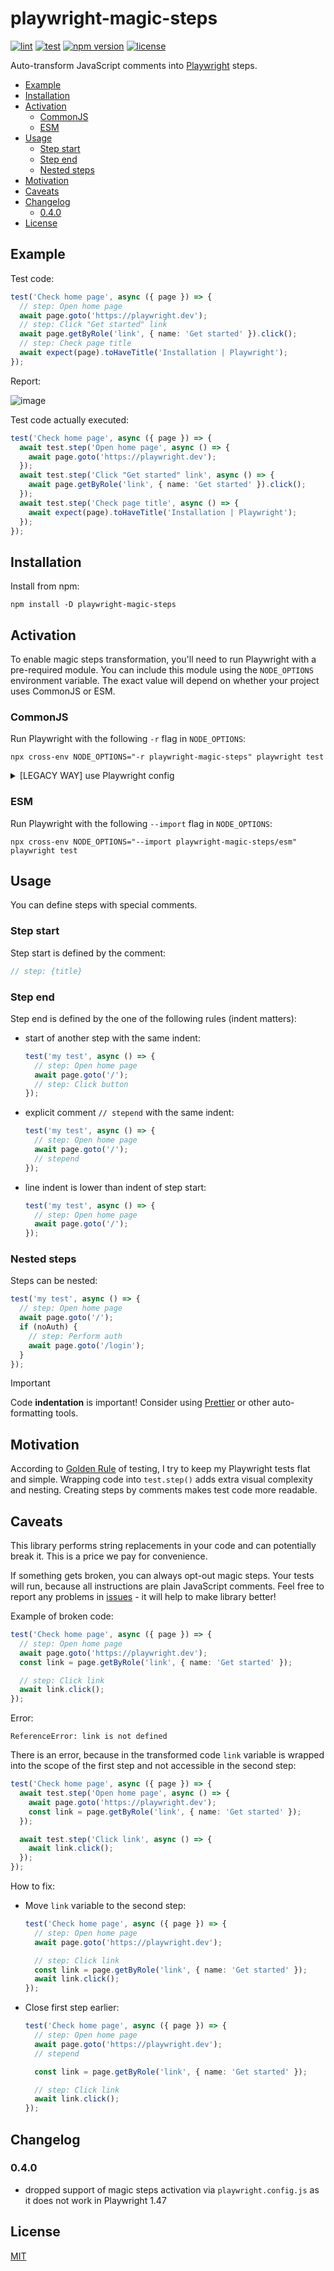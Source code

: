 # playwright-magic-steps

[![lint](https://github.com/vitalets/playwright-magic-steps/actions/workflows/lint.yaml/badge.svg)](https://github.com/vitalets/playwright-magic-steps/actions/workflows/lint.yaml)
[![test](https://github.com/vitalets/playwright-magic-steps/actions/workflows/test.yaml/badge.svg)](https://github.com/vitalets/playwright-magic-steps/actions/workflows/test.yaml)
[![npm version](https://img.shields.io/npm/v/playwright-magic-steps)](https://www.npmjs.com/package/playwright-magic-steps)
[![license](https://img.shields.io/npm/l/playwright-magic-steps)](https://github.com/vitalets/playwright-magic-steps/blob/main/LICENSE)

Auto-transform JavaScript comments into [Playwright](https://playwright.dev/) steps.

<!-- toc -->

- [Example](#example)
- [Installation](#installation)
- [Activation](#activation)
  * [CommonJS](#commonjs)
  * [ESM](#esm)
- [Usage](#usage)
  * [Step start](#step-start)
  * [Step end](#step-end)
  * [Nested steps](#nested-steps)
- [Motivation](#motivation)
- [Caveats](#caveats)
- [Changelog](#changelog)
  * [0.4.0](#040)
- [License](#license)

<!-- tocstop -->

## Example
Test code:
```ts
test('Check home page', async ({ page }) => {
  // step: Open home page
  await page.goto('https://playwright.dev');
  // step: Click "Get started" link
  await page.getByRole('link', { name: 'Get started' }).click();
  // step: Check page title
  await expect(page).toHaveTitle('Installation | Playwright');
});
```

Report:

![image](https://github.com/user-attachments/assets/70c38ae0-e451-468f-8678-71cc57a50ec1)

Test code actually executed:
```ts
test('Check home page', async ({ page }) => {
  await test.step('Open home page', async () => {
    await page.goto('https://playwright.dev');
  });
  await test.step('Click "Get started" link', async () => {
    await page.getByRole('link', { name: 'Get started' }).click();
  });
  await test.step('Check page title', async () => {
    await expect(page).toHaveTitle('Installation | Playwright');
  });
});
```

## Installation
Install from npm:
```
npm install -D playwright-magic-steps
```

## Activation
To enable magic steps transformation, you'll need to run Playwright with a pre-required module. You can include this module using the `NODE_OPTIONS` environment variable. The exact value will depend on whether your project uses CommonJS or ESM.

### CommonJS
Run Playwright with the following `-r` flag in `NODE_OPTIONS`:
```
npx cross-env NODE_OPTIONS="-r playwright-magic-steps" playwright test
```

<details>
  <summary>[LEGACY WAY] use Playwright config</summary>
  Does not work since Playwright 1.47.

  ```ts
  import 'playwright-magic-steps'; // <- enables magic steps
  import { defineConfig } from '@playwright/test';

  export default defineConfig({
    ...
  });
  ```
</details>

### ESM
Run Playwright with the following `--import` flag in `NODE_OPTIONS`:
```
npx cross-env NODE_OPTIONS="--import playwright-magic-steps/esm" playwright test
```

## Usage
You can define steps with special comments.

### Step start
Step start is defined by the comment: 
```js
// step: {title}
```

### Step end
Step end is defined by the one of the following rules (indent matters):

* start of another step with the same indent:
  ```ts
  test('my test', async () => {
    // step: Open home page
    await page.goto('/');
    // step: Click button
  });
  ```

* explicit comment `// stepend` with the same indent:
  ```ts
  test('my test', async () => {
    // step: Open home page
    await page.goto('/');
    // stepend
  });
  ```

* line indent is lower than indent of step start:
  ```ts
  test('my test', async () => {
    // step: Open home page
    await page.goto('/');
  });
  ```

### Nested steps
Steps can be nested:
```ts
test('my test', async () => {
  // step: Open home page
  await page.goto('/');
  if (noAuth) {
    // step: Perform auth
    await page.goto('/login');
  }
});
```

> [!IMPORTANT]
> Code **indentation** is important! Consider using [Prettier](https://prettier.io/) or other auto-formatting tools.

## Motivation
According to [Golden Rule](https://github.com/goldbergyoni/javascript-testing-best-practices?tab=readme-ov-file#section-0%EF%B8%8F⃣-the-golden-rule) of testing, I try to keep my Playwright tests flat and simple. Wrapping code into `test.step()` adds extra visual complexity and nesting. Creating steps by comments makes test code more readable.

## Caveats
This library performs string replacements in your code and can potentially break it. This is a price we pay for convenience.

If something gets broken, you can always opt-out magic steps. Your tests will run, because all instructions are plain JavaScript comments. Feel free to report any problems in [issues](https://github.com/vitalets/playwright-magic-steps/issues) - it will help to make library better!

Example of broken code:
```ts
test('Check home page', async ({ page }) => {
  // step: Open home page
  await page.goto('https://playwright.dev');
  const link = page.getByRole('link', { name: 'Get started' });

  // step: Click link
  await link.click();
});
```

Error:
```
ReferenceError: link is not defined
```
There is an error, because in the transformed code `link` variable is wrapped into the scope of the first step and not accessible in the second step:
```ts
test('Check home page', async ({ page }) => {
  await test.step('Open home page', async () => {
    await page.goto('https://playwright.dev');
    const link = page.getByRole('link', { name: 'Get started' });
  });

  await test.step('Click link', async () => {
    await link.click();
  }); 
});
```

How to fix:

* Move `link` variable to the second step:
  ```ts
  test('Check home page', async ({ page }) => {
    // step: Open home page
    await page.goto('https://playwright.dev');

    // step: Click link
    const link = page.getByRole('link', { name: 'Get started' });
    await link.click();
  });
  ```

* Close first step earlier:
  ```ts
  test('Check home page', async ({ page }) => {
    // step: Open home page
    await page.goto('https://playwright.dev');
    // stepend

    const link = page.getByRole('link', { name: 'Get started' });

    // step: Click link
    await link.click();
  });  
  ```

## Changelog

### 0.4.0
* dropped support of magic steps activation via `playwright.config.js` as it does not work in Playwright 1.47

## License
[MIT](https://github.com/vitalets/playwright-magic-steps/blob/main/LICENSE)